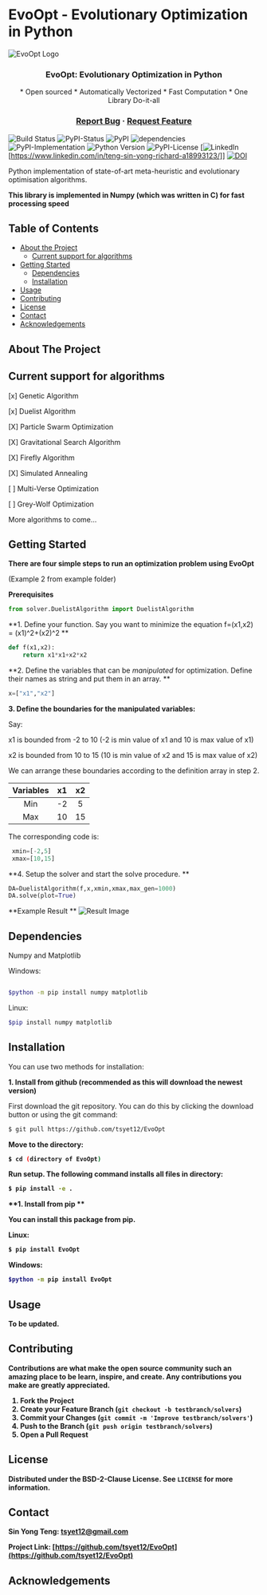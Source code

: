 # EvoOpt - Evolutionary Optimization in Python


![EvoOpt Logo](https://user-images.githubusercontent.com/19692103/58713060-1de5bc00-83c2-11e9-8213-bf69e3382321.jpg)
<h3 align="center"> EvoOpt: Evolutionary Optimization in Python </h3>

<div id="Navigation">
<p align="center">
	* Open sourced * Automatically Vectorized * Fast Computation * One Library Do-it-all
	<br/>
	<h3 align="center"><a href="https://github.com/tsyet12/issues">Report Bug</a>
		 · 
		<a href="https://github.com/tsyet12/issues">      Request Feature</a></h3>
</p>
</div>


![Build Status](https://travis-ci.com/tsyet12/EvoOpt.svg?branch=master)
![PyPI-Status](https://img.shields.io/pypi/status/EvoOpt.svg?color=blue)
![PyPI](https://img.shields.io/pypi/v/EvoOpt.svg?color=green) 
![dependencies](https://img.shields.io/librariesio/github/tsyet12/EvoOpt.svg)
![PyPI-Implementation](https://img.shields.io/pypi/implementation/EvoOpt.svg)
![Python Version](https://img.shields.io/pypi/pyversions/EvoOpt.svg)
![PyPI-License](https://img.shields.io/pypi/l/EvoOpt.svg?color=Green)
[![LinkedIn](https://img.shields.io/badge/-LinkedIn-black.svg?style=flat-square&logo=linkedin&colorB=555)[https://www.linkedin.com/in/teng-sin-yong-richard-a18993123/]]
[![DOI](https://zenodo.org/badge/186832141.svg)](https://zenodo.org/badge/latestdoi/186832141)

Python implementation of state-of-art meta-heuristic and evolutionary optimisation algorithms. 

**This library is implemented in Numpy (which was written in C) for fast processing speed**


<!-- TABLE OF CONTENTS -->
## Table of Contents

* [About the Project](#about-the-project)
  * [Current support for algorithms](#current-support-for-algorithms)
* [Getting Started](#getting-started)
  * [Dependencies](#dependencies)
  * [Installation](#installation)
* [Usage](#usage)
* [Contributing](#contributing)
* [License](#license)
* [Contact](#contact)
* [Acknowledgements](#acknowledgements)


<!-- ABOUT THE PROJECT -->
## About The Project



## Current support for algorithms

[x] Genetic Algorithm

[x] Duelist Algorithm

[X] Particle Swarm Optimization

[X] Gravitational Search Algorithm

[X] Firefly Algorithm

[X] Simulated Annealing

[ ] Multi-Verse Optimization

[ ] Grey-Wolf Optimization

More algorithms to come...

<!-- GETTING STARTED -->
## Getting Started

**There are four simple steps to run an optimization problem using EvoOpt**

(Example 2 from example folder)

**Prerequisites**

```python
from solver.DuelistAlgorithm import DuelistAlgorithm
```

**1. Define your function. Say you want to minimize the equation f=(x1,x2) = (x1)^2+(x2)^2 **

```python
def f(x1,x2):
	return x1*x1+x2*x2
```

**2. Define the variables that can be *manipulated* for optimization. Define their names as string and put them in an array. **

```python
x=["x1","x2"]
```

**3. Define the boundaries for the manipulated variables:**

 Say:

 x1 is bounded from -2 to 10 (-2 is min value of x1 and 10 is max value of x1)

 x2 is bounded from 10 to 15 (10 is min value of x2 and 15 is max value of x2)
 
  We can arrange these boundaries according to the definition array in step 2.
  
 | Variables | x1 | x2 |
 | :---: | :---: | :---: |
 | Min | -2 | 5 |
 | Max | 10 | 15 |

The corresponding code is:

```python
 xmin=[-2,5]
 xmax=[10,15]
```

**4. Setup the solver and start the solve procedure. **

```python
DA=DuelistAlgorithm(f,x,xmin,xmax,max_gen=1000)
DA.solve(plot=True)
```


**Example Result **
![Result Image](https://user-images.githubusercontent.com/19692103/58713291-892f8e00-83c2-11e9-8756-e27967c32453.png)



## Dependencies
Numpy and Matplotlib

Windows:
```Bash

$python -m pip install numpy matplotlib

```

Linux:

```Bash
$pip install numpy matplotlib
```


## Installation

You can use two methods for installation:

**1. Install from github (recommended as this will download the newest version)**

First download the git repository. You can do this by clicking the download button or using the git command:
```BASH
$ git pull https://github.com/tsyet12/EvoOpt
```
<b>
  
Move to the directory:
  
```BASH
$ cd (directory of EvoOpt)
```

Run setup. The following command installs all files in directory:

```BASH
$ pip install -e .
```


**1. Install from pip **

You can install this package from pip. 

Linux:

```BASH
$ pip install EvoOpt
```

Windows:
```BASH
$python -m pip install EvoOpt
```

<!-- USAGE EXAMPLES -->
## Usage

To be updated.


<!-- CONTRIBUTING -->
## Contributing

Contributions are what make the open source community such an amazing place to be learn, inspire, and create. Any contributions you make are **greatly appreciated**.

1. Fork the Project
2. Create your Feature Branch (`git checkout -b testbranch/solvers`)
3. Commit your Changes (`git commit -m 'Improve testbranch/solvers'`)
4. Push to the Branch (`git push origin testbranch/solvers`)
5. Open a Pull Request


<!-- LICENSE -->
## License

Distributed under the BSD-2-Clause License. See `LICENSE` for more information.



<!-- CONTACT -->
## Contact

Sin Yong Teng: tsyet12@gmail.com

Project Link: [https://github.com/tsyet12/EvoOpt](https://github.com/tsyet12/EvoOpt)


<!-- ACKNOWLEDGEMENTS -->
## Acknowledgements
